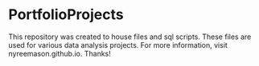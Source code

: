 # PortfolioProjects
This repository was created to house files and sql scripts.
These files are used for various data analysis projects.
For more information, visit nyreemason.github.io. Thanks!
